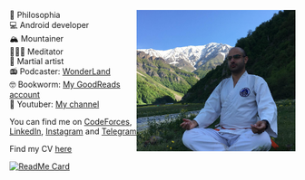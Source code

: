 🤔 Philosophia <img src="https://github.com/Kaaveh/Kaaveh/blob/master/me.jpg" align="right" height="250"/><br>
💻 Android developer <br>
🏔 Mountainer <br>
🧘🏻‍♂️ Meditator <br>
🥋 Martial artist <br>
📻 Podcaster: [WonderLand](http://pod.link/1525211010) <br>
🤓 Bookworm: [My GoodReads account](https://www.goodreads.com/user/show/101071340-kaaveh-mohamedi) <br>
🎥 Youtuber: [My channel](https://www.youtube.com/channel/UCVnbJ9UHinFrQIy9WAUV_yw?view_as=subscriber)

You can find me on [CodeForces](http://codeforces.com/profile/Aaghoz_Daar), [LinkedIn](https://www.linkedin.com/in/kaaveh/), [Instagram](https://www.instagram.com/kaaveh_mohamedi/) and [Telegram](https://t.me/javatar)

Find my CV [here](https://github.com/Kaaveh/Kaaveh/blob/master/CV%20-%20Kaaveh%20Mohamedi.pdf)

[![ReadMe Card](https://github-readme-stats.vercel.app/api?username=Kaaveh&theme=prussian&show_icons=true)](https://github.com/Kaaveh)
